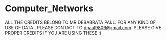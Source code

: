 # Computer_Networks
ALL THE CREDITS BELONG TO MR DEBABRATA PAUL.
FOR ANY KIND OF USE OF DATA , PLEASE CONTACT TO dpaul9806@gmail.com.
PLEASE GIVE PROPER CREDITS IF YOU ARE USING THESE :)
